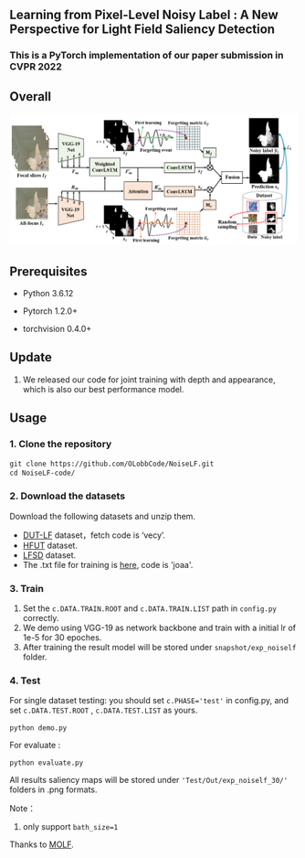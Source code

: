 ## Learning from Pixel-Level Noisy Label : A New Perspective for Light Field Saliency Detection

### This is a PyTorch implementation of our paper submission in CVPR 2022

## Overall

![avatar](https://github.com/OLobbCode/NoiseLF/blob/code/overall.png)



## Prerequisites

- Python 3.6.12

- Pytorch 1.2.0+

- torchvision  0.4.0+

  

## Update

1. We released our code for joint training with depth and appearance, which is also our best performance model.

   


## Usage

### 1. Clone the repository

```shell
git clone https://github.com/OLobbCode/NoiseLF.git
cd NoiseLF-code/
```

### 2. Download the datasets

Download the following datasets and unzip them.

* [DUT-LF](https://pan.baidu.com/share/init?surl=hq135pTjbwuda0VMocOsxw) dataset，fetch code is ‘vecy’. 
* [HFUT](https://github.com/pencilzhang/HFUT-Lytro-dataset) dataset. 
* [LFSD](https://www.eecis.udel.edu/~nianyi/LFSD.htm) dataset. 
* The .txt file for training is [here](https://pan.baidu.com/s/1uoVtqM8V19fT6rvqgW__cg), code is 'joaa'.

### 3. Train

1. Set the `c.DATA.TRAIN.ROOT` and `c.DATA.TRAIN.LIST` path in `config.py` correctly.
2. We demo using VGG-19 as network backbone and train with a initial lr of 1e-5 for 30 epoches.
3. After training the result model will be stored under `snapshot/exp_noiself` folder.

### 4. Test

For single dataset testing:  you should set  `c.PHASE='test'` in config.py, and set  `c.DATA.TEST.ROOT` ,  `c.DATA.TEST.LIST` as yours.  

```shell
python demo.py 
```
For evaluate :

```shell
python evaluate.py
```
All results saliency maps will be stored under `'Test/Out/exp_noiself_30/'` folders in .png formats.

Note：
1. only support `bath_size=1`

Thanks to [MOLF](https://github.com/jiwei0921/MoLF).

